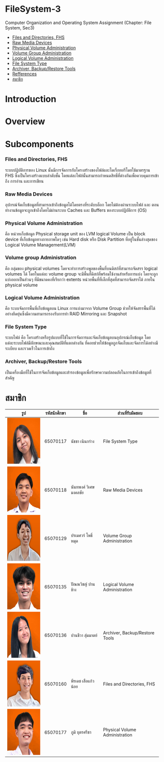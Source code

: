 # FileSystem-3

Computer Organization and Operating System Assignment (Chapter: File System, Sec3)

- [Files and Directories, FHS](https://github.com/65070118/File-System-3/tree/main/160%20Files%20and%20Directories%2C%20FHS)
- [Raw Media Devices](https://github.com/65070118/File-System-3/tree/main/118%20Raw%20Media%20Devices)
- [Physical Volume Administration](https://github.com/65070118/File-System-3/tree/main/177%20Physical%20Volume%20Administration)
- [Volume Group Administration](https://github.com/65070118/File-System-3/tree/main/129%20Volume%20Group%20Administration)
- [Logical Volume Administration](https://github.com/65070118/File-System-3/tree/main/135%20Logical%20Volume%20Administration)
- [File System Type](https://github.com/65070118/File-System-3/tree/main/117%20File%20System%20Type)
- [Archiver, Backup/Restore Tools](https://github.com/65070118/File-System-3/tree/main/136%20Archiver%2C%20Backup_Restore%20Tools)
- [Refferences](https://github.com/65070118/File-System-3?tab=readme-ov-file#references)
- [สมาชิก](https://github.com/65070118/File-System-3?tab=readme-ov-file#%E0%B8%AA%E0%B8%A1%E0%B8%B2%E0%B8%8A%E0%B8%B4%E0%B8%81)

# Introduction

# Overview

# Subcomponents

### Files and Directories, FHS
ระบบปฏิบัติการของ Linux นั้นมีการจัดการกับโครงสร้างของไฟล์และไดเร็กทอรีโดยใช้มาตรฐาน FHS ซึ่งเป็นโครงสร้างแบบลำดับชั้น โดยแต่ละไฟล์นั้นสามารถกำหนดสิทธิ์ที่ต่างกันเพื่อควบคุมการเข้าถึง การอ่าน และการเขียน

### Raw Media Devices
อุปกรณ์จัดเก็บข้อมูลที่สามารถเข้าถึงข้อมูลได้โดยตรงที่ระดับบล็อก โดยไม่ต้องผ่านระบบไฟล์ และ ตอนทำงานข้อมูลจะถูกเข้าถึงโดยไม่ผ่านระบบ Caches และ Buffers ของระบบปฏิบัติการ (OS)

### Physical Volume Administration
คือ หน่วยเก็บข้อมูล Physical storage unit ของ LVM logical Volume เป็น block device ที่เก็บข้อมูลทางกายภาพใดๆ เช่น Hard disk หรือ Disk Partition ที่อยู่ในชั้นล่างสุดของ Logical Volume Management(LVM)

### Volume group Administration
คือ กลุ่มของ physical volumes โดยจะทำการสร้างพูลของพื้นที่บนดิสก์ที่สามารถจัดสรร logical volumes ได้ โดยในแต่ละ volume group จะมีพื้นที่ดิสก์ที่พร้อมใช้งานสำหรับการแบ่ง โดยจะถูกแบ่งออกเป็นส่วนๆ ที่มีขนาดคงที่เรียกว่า extents หน่วยพื้นที่ที่เล็กที่สุดที่สามารถจัดสรรได้ ภายใน physical volume

### Logical Volume Administration
คือ ระบบจัดการพื้นที่เก็บข้อมูลบน Linux การแบ่งมาจาก Volume Group ช่วยให้จัดสรรพื้นที่ได้อย่างยึดยุ่นซึ่งมีความสามารถรองรับการทำ RAID Mirroring และ Snapshot

### File System Type
ระบบไฟล์ คือ โครงสร้างหรือรูปแบบที่ใช้ในการจัดการและจัดเก็บข้อมูลบนอุปกรณ์เก็บข้อมูล โดยแต่ละระบบไฟล์มีลักษณะและคุณสมบัติที่แตกต่างกัน ที่คอยช่วยให้ข้อมูลถูกจัดเก็บและจัดการได้อย่างมีระเบียบ และรวดเร็วในการเข้าถึง

### Archiver, Backup/Restore Tools
เป็นเครื่องมือที่ใช้ในการจัดเก็บข้อมูลและสำรองข้อมูลเพื่อรักษาความปลอดภัยในการเข้าถึงข้อมูลที่สำคัญ


# สมาชิก

| รูป | รหัสนักศึกษา     | ชื่อ                  | ส่วนที่รับผิดชอบ               |
| --- | -------- | --------------------- | ------------------------------ |
|   <img height="150" src="img/Nam.png" width="150"/>  | 65070117 | นัชชา เนินกร่าง       | File System Type               |
|   <img height="150" src="img/Tum (1).png" width="150"/>  | 65070118 | นันทพงศ์ วิเศษมงคลชัย | Raw Media Devices              |
|   <img height="150" src="img/best.png"/>  | 65070129 | ปรเมศวร์ โพธิ์หมุด    | Volume Group Administration    |
|   <img height="150" src="img/Moss.png" width="150"/>  | 65070135 | ปัณณวิชญ์ ปานช้าง     | Logical Volume Administration |
|   <img height="150" src="img/Folk.png" width="150"/>  | 65070136 | ปานชีวา สุ่มมาตย์     | Archiver, Backup/Restore Tools |
|   <img height="150" src="img/del3.png" width="150"/>  | 65070160 | พีรเดช เสือแก้วน้อย   | Files and Directories, FHS     |
|   <img height="150" src="img/Phum.png" width="150"/>  | 65070177 | ภูมิ บุตรศรีชา        | Physical Volume Administration  |
